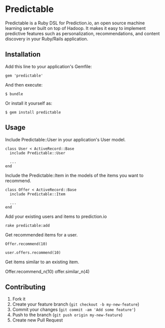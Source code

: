 # Predictable

Predictable is a Ruby DSL for Prediction.io, an open source machine learning server built on top of Hadoop. It makes it easy to implement predictive features such as personalization, recommendations, and content discovery in your Ruby/Rails application.

## Installation

Add this line to your application's Gemfile:

    gem 'predictable'

And then execute:

    $ bundle

Or install it yourself as:

    $ gem install predictable

## Usage

Include Predictable::User in your application's User model.

    class User < ActiveRecord::Base
      include Predictable::User

      ...
    end

Include the Predictable::Item in the models of the items you want to recommend.

    class Offer < ActiveRecord::Base
      include Predictable::Item

      ...
    end

Add your existing users and items to prediction.io

    rake predictable:add

Get recommended items for a user.

    Offer.recommend(10)

    user.offers.recommend(10)

 Get items similar to an existing item.

Offer.recommend_n(10)
offer.similar_n(4)


## Contributing

1. Fork it
2. Create your feature branch (`git checkout -b my-new-feature`)
3. Commit your changes (`git commit -am 'Add some feature'`)
4. Push to the branch (`git push origin my-new-feature`)
5. Create new Pull Request
